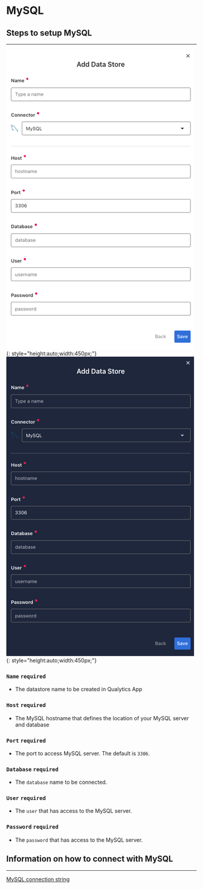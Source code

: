 # MySQL

## Steps to setup MySQL

---

![Screenshot](../assets/datastores/mysql/create-data-store-light.png#only-light){: style="height:auto;width:450px;"}
![Screenshot](../assets/datastores/mysql/create-data-store-dark.png#only-dark){: style="height:auto;width:450px;"}

### `Name` <spam id='required'>`required`</spam>

* The datastore name  to be created in Qualytics App

### `Host` <spam id='required'>`required`</spam>

* The MySQL hostname that defines the location of your MySQL server and database
### `Port` <spam id='required'>`required`</spam>

* The port to access MySQL server. The default is `3306`.
### `Database` <spam id='required'>`required`</spam>

* The `database` name to be connected.

### `User` <spam id='required'>`required`</spam>

* The `user` that has access to the MySQL server.
### `Password` <spam id='required'>`required`</spam>

* The `password` that has access to the MySQL server.


## Information on how to connect with MySQL

---
[MySQL connection string](https://www.connectionstrings.com/mysql/)